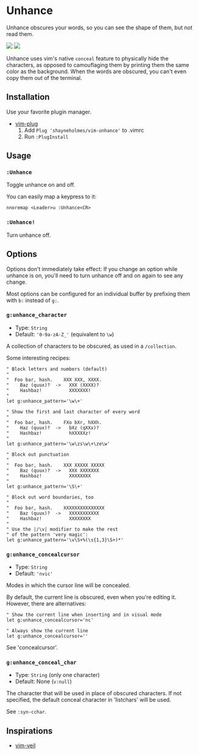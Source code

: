 # Unhance

Unhance obscures your words, so you can see the shape of them, but not read
them.

![](https://raw.github.com/shayneholmes/i/master/unhance-before.png)
![](https://raw.github.com/shayneholmes/i/master/unhance-after.png)

Unhance uses vim's native `conceal` feature to physically hide the
characters, as opposed to camouflaging them by printing them the same color as
the background. When the words are obscured, you can't even copy them out of
the terminal.

## Installation

Use your favorite plugin manager.

- [vim-plug](https://github.com/junegunn/vim-plug)
  1. Add `Plug 'shayneholmes/vim-unhance'` to .vimrc
  2. Run `:PlugInstall`

## Usage

### `:Unhance`

  Toggle unhance on and off.

  You can easily map a keypress to it:

    nnoremap <Leader>u :Unhance<CR>

### `:Unhance!`

  Turn unhance off.

## Options

Options don't immediately take effect: If you change an option while unhance
is on, you'll need to turn unhance off and on again to see any change.

Most options can be configured for an individual buffer by prefixing them with
`b:` instead of `g:`.

### `g:unhance_character`

  - Type: `String`
  - Default: `'0-9a-zA-Z_'` (equivalent to `\w`)

  A collection of characters to be obscured, as used in a `/collection`.

  Some interesting recipes:

    " Block letters and numbers (default)
    "
    "  Foo bar, hash.    XXX XXX, XXXX.
    "    Baz (quux)?  ->   XXX (XXXX)?
    "    Hashbaz!          XXXXXXX!
    "
    let g:unhance_pattern='\w\+'

    " Show the first and last character of every word
    "
    "  Foo bar, hash.    FXo bXr, hXXh.
    "    Haz (quux)?  ->   bXz (qXXx)?
    "    Hashbaz!          hXXXXXz!
    "
    let g:unhance_pattern='\w\zs\w\+\ze\w'

    " Block out punctuation
    "
    "  Foo bar, hash.    XXX XXXXX XXXXX
    "    Baz (quux)?  ->   XXX XXXXXXX
    "    Hashbaz!          XXXXXXXX
    "
    let g:unhance_pattern='\S\+'

    " Block out word boundaries, too
    "
    "  Foo bar, hash.    XXXXXXXXXXXXXXX
    "    Baz (quux)?  ->   XXXXXXXXXXX
    "    Hashbaz!          XXXXXXXX
    "
    " Use the |/\v| modifier to make the rest
    " of the pattern 'very magic':
    let g:unhance_pattern='\v\S+%(\s{1,3}\S+)*'

### `g:unhance_concealcursor`

  - Type: `String`
  - Default: `'nvic'`

  Modes in which the cursor line will be concealed.

  By default, the current line is obscured, even when you're editing it.
  However, there are alternatives:

    " Show the current line when inserting and in visual mode
    let g:unhance_concealcursor='nc'

    " Always show the current line
    let g:unhance_concealcursor=''

  See 'concealcursor'.

### `g:unhance_conceal_char`

  - Type: `String` (only one character)
  - Default: None (`v:null`)

  The character that will be used in place of obscured characters. If not
  specified, the default conceal character in 'listchars' will be used.

  See `:syn-cchar`.

## Inspirations

 * [vim-veil](https://github.com/swordguin/vim-veil/)

